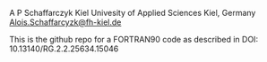 A P Schaffarczyk
Kiel Univesity of Applied Sciences 
Kiel, Germany
Alois.Schaffarcyzk@fh-kiel.de


This is the github repo for a FORTRAN90 code  as described in
DOI: 10.13140/RG.2.2.25634.15046




